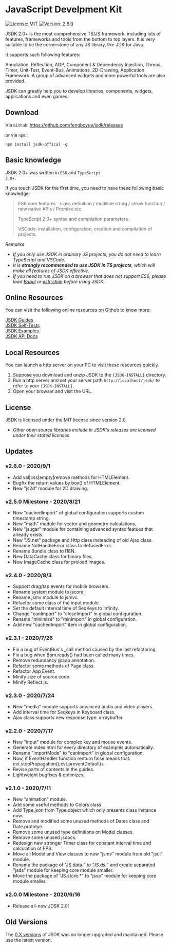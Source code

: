 # JavaScript Develpment Kit
<p>
    <a href="https://www.mit-license.org/" target="_blank">
        <img
        src="https://img.shields.io/badge/license-MIT-blue"
        alt="License: MIT"></a>
    <a href="#">
        <img
        src="https://img.shields.io/badge/version-v2.6.0-brightgreen"
        alt="Version: 2.6.0"></a>
</p>

JSDK 2.0+ is the most comprehensive TS/JS framework, including lots of features, frameworks and tools from the bottom to top layers. It is very suitable to be the cornerstone of any JS library, like JDK for Java.

It supports such following features:
<p class="warn">
Annotation, Reflection, AOP, Component & Dependency Injection, Thread, Timer, Unit-Test, Event-Bus, Animations, 2D-Drawing, Application Framework. A group of advanced widgets and more powerful tools are also provided.
</p>

JSDK can greatly help you to develop libraries, components, widgets, applications and even games.

## Download
Via <code>Github</code>: https://github.com/fengboyue/jsdk/releases

or via <code>npm</code>:
```shell
npm install jsdk-offical -g
```

## Basic knowledge 
JSDK 2.0+ was written in <code>ES6</code> and <code>TypeScript 2.0+</code>.

If you touch JSDK for the first time, you need to have these following basic knowledge:
> ES6 core features : class definition / multiline string / arrow function / new native APIs / Promise etc.
>
> TypeScript 2.0+ syntax and compilation parameters.
>
> VSCode: installation, configuration, creation and compilation of projects.

*Remarks*
* *If you only use JSDK in ordinary JS projects, you do not need to learn TypeScript and VSCode.*
* *It is <b>strongly recommended to use JSDK in TS projects</b>, which will make all features of JSDK effective.*
* *If you need to run JSDK on a browser that does not support ES6, please load [Babel](https://babeljs.io/docs/en/) or [es6-shim](https://github.com/paulmillr/es6-shim) before using JSDK.*

## Online Resources 
You can visit the following online resources on Github to know more:
<p class="warn">
<a href="https://fengboyue.github.io/jsdk/docs/#/en/quick" target="_blank">JSDK Guides</a>
<br>
<a href="https://fengboyue.github.io/jsdk/tests" target="_blank">JSDK Self-Tests</a>
<br>
<a href="https://fengboyue.github.io/jsdk/examples" target="_blank">JSDK Examples</a>
<br>
<a href="https://fengboyue.github.io/jsdk/api" target="_blank">JSDK API Docs</a>
</p>

## Local Resources
You can launch a http server on your PC to visit these resources quickly.
1. Suppose you download and unzip JSDK to the <code>{JSDK-INSTALL}</code> directory.
2. Run a http server and set your server path <code>http://localhost/jsdk/</code> to refer to your <code>{JSDK-INSTALL}</code>.
3. Open your browser and visit the URL.

## License
JSDK is licensed under the MIT license since version 2.0.
* *Other open source libraries include in JSDK's releases are licensed under their stated licenses*

## Updates

### v2.6.0 - 2020/9/1
- Add val|css|empty|remove methods for HTMLElement.
- Bugfix the return values by box() of HTMLElement.
- New "js2d" module for 2D drawing.

### v2.5.0 Milestone - 2020/8/21
- Now "cachedImport" of global configuration supports custom timestamp string.
- New "math" module for vector and geometry calculations.
- New "jsugar" module for containing advanced syntax featues that already exists.
- New "JS.net" package and Http class insteading of old Ajax class.
- Rename NotHandleError class to RefusedError.
- Rename Bundle class to I18N.
- New DataCache class for binary files.
- New ImageCache class for preload images.

### v2.4.0 - 2020/8/3
- Support drag/tap events for mobile browsers.
- Rename system module to jscore.
- Rename jsmv module to jsmvc.
- Refactor some class of the input module.
- Set the default interval time of SeqKeys to Infinity.
- Change "canImport" to "closeImport" in global configuration.
- Rename "minimize" to "minImport" in global configuration.
- Add new "cachedImport" item in global configuration.

### v2.3.1 - 2020/7/26
- Fix a bug of EventBus's _call method caused by the last refactoring.
- Fix a bug when Bom.ready() had been called many times.
- Remove redundancy @aop annotation.
- Refactor some methods of Page class.
- Refactor App Event.
- Minify size of source code.
- Minify Reflect.js.

### v2.3.0 - 2020/7/24
- New "media" module supports advanced audio and video players.
- Add interval time for Seqkeys in Keyboard class.
- Ajax class supports new response type: arraybuffer.

### v2.2.0 - 2020/7/17
- New "input" module for complex key and mouse events.
- Generate index.html for every directory of examples automatically.
- Rename "importMode" to "canImport" in global configuration.
- Now, if EventHandler function renturn false means that: evt.stopPropagation();evt.preventDefault().
- Revise parts of contents in the guides.
- Lightweight bugfixes & optimizes.

### v2.1.0 - 2020/7/11
- New "animation" module.
- Add some useful methods to Colors class.
- Add Type.json from Type.object which only presents class instance now.
- Remove and modified some unused methods of Dates class and Date.prototye.
- Remove some unused type definitions on Model classes.
- Remove some unused jsdocs.
- Redesign new stronger Timer class for constant interval time and calculation of FPS.
- Move all Model and View classes to new "jsmv" module from old "jsui" module.
- Rename the package of "JS.data.*" to "JS.ds.*" and create separated "jsds" module for keeping core module smaller.
- Move the package of "JS.store.*" to "jsvp" module for keeping core module smaller.

### v2.0.0 Milestone - 2020/6/16
- Release all-new JDSK 2.0!

## Old Versions
The <a href="https://github.com/fengboyue/jsdk-0.x" target="_blank">
0.X versions</a> of JSDK was no longer upgraded and maintained. Please use the latest version.